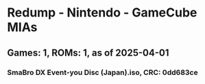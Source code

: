 # Redump - Nintendo - GameCube MIAs
## Games: 1, ROMs: 1, as of 2025-04-01

### SmaBro DX Event-you Disc (Japan).iso, CRC: 0dd683ce
